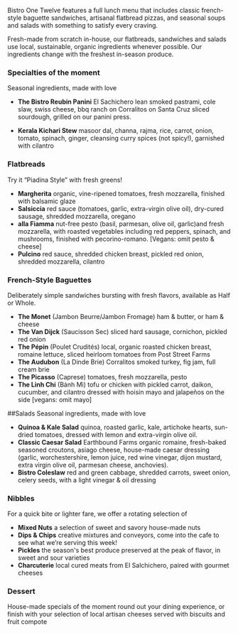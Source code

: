 Bistro One Twelve features a full lunch menu that includes classic french-style baguette sandwiches, artisanal flatbread pizzas, and seasonal soups and salads with something to satisfy every craving.

Fresh-made from scratch in-house, our flatbreads, sandwiches and salads use local, sustainable, organic ingredients whenever possible. Our ingredients change with the freshest in-season produce. 

### Specialties of the moment
Seasonal ingredients, made with love

- **The Bistro Reubin Panini** El Sachichero lean smoked pastrami, cole slaw, swiss cheese, bbq ranch on Corralitos on Santa Cruz sliced sourdough, grilled on our panini press.

- **Kerala Kichari Stew**
masoor dal, channa, rajma, rice, carrot, onion, tomato, spinach, ginger, cleansing curry spices (not spicy!), garnished with cilantro

### Flatbreads
Try it “Piadina Style” with fresh greens! 

- **Margherita** organic, vine-ripened tomatoes, fresh mozzarella, finished with balsamic glaze
- **Salsiccia** red sauce (tomatoes, garlic, extra-virgin olive oil), dry-cured sausage, shredded mozzarella, oregano
- **alla Fiamma** nut-free pesto (basil, parmesan, olive oil, garlic)and fresh mozzarella, with roasted vegetables including red peppers, spinach, and mushrooms, finished with pecorino-romano. [Vegans: omit pesto & cheese]
- **Pulcino** red sauce, shredded chicken breast, pickled red onion, shredded mozzarella, cilantro

### French-Style Baguettes
Deliberately simple sandwiches bursting with fresh flavors, 
available as Half or Whole. 

- **The Monet** (Jambon Beurre/Jambon Fromage)
ham & butter, or ham & cheese
- **The Van Dijck** (Saucisson Sec)
sliced hard sausage, cornichon, pickled red onion
- **The Pépin** (Poulet Crudités)
local, organic roasted chicken breast, romaine lettuce, sliced heirloom tomatoes from Post Street Farms
- **The Audubon** (La Dinde Brie)
Corralitos smoked turkey, fig jam, full cream brie
- **The Picasso** (Caprese) 
tomatoes, fresh mozzarella, pesto
- **The Linh Chi** (Bánh Mì) 
tofu or chicken with pickled carrot, daikon, cucumber, and cilantro dressed with hoisin mayo and jalapeños on the side [vegans: omit mayo]


##Salads
Seasonal ingredients, made with love

- **Quinoa & Kale Salad** quinoa, roasted garlic, kale, artichoke hearts, sun-dried tomatoes, dressed with lemon and extra-virgin olive oil.    
- **Classic Caesar Salad** Earthbound Farms organic romaine, fresh-baked seasoned croutons, asiago cheese, house-made caesar dressing (garlic, worchestershire, lemon juice, red wine vinegar, dijon mustard, extra virgin olive oil, parmesan cheese, anchovies).
- **Bistro Coleslaw** red and green cabbage, shredded carrots, sweet onion, celery seeds, with a light vinegar & oil dressing

### Nibbles
For a quick bite or lighter fare, we offer a rotating selection of
- **Mixed Nuts** a selection of sweet and savory house-made nuts
- **Dips & Chips** creative mixtures and conveyors, come into the cafe to see what we’re serving this week!
- **Pickles** the season's best produce preserved at the peak of flavor, in sweet and sour varieties
- **Charcuterie** local cured meats from El Salchichero, paired with gourmet cheeses

### Dessert
House-made specials of the moment round out your dining experience, or finish with your selection of local artisan cheeses served with biscuits and fruit compote

